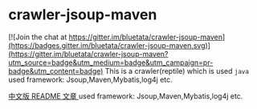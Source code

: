 
# crawler-jsoup-maven

[![Join the chat at https://gitter.im/bluetata/crawler-jsoup-maven](https://badges.gitter.im/bluetata/crawler-jsoup-maven.svg)](https://gitter.im/bluetata/crawler-jsoup-maven?utm_source=badge&utm_medium=badge&utm_campaign=pr-badge&utm_content=badge)
This is a crawler(reptile) which is used `java` </br>
used framework: Jsoup,Maven,Mybatis,log4j etc.

[中文版 README 文章 ](README_zh_CN.md)
used framework: Jsoup,Maven,Mybatis,log4j etc.
